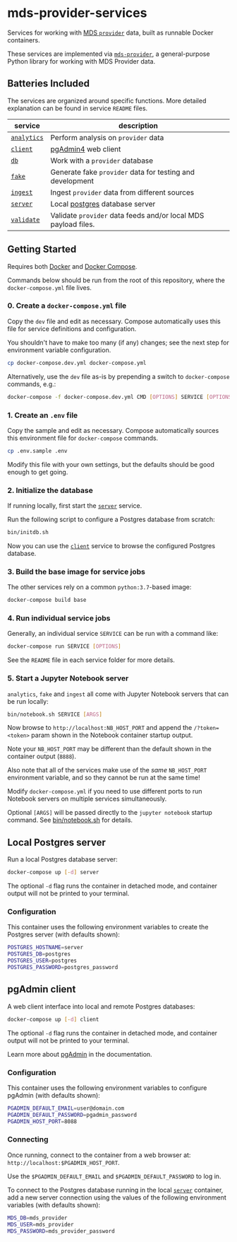 # mds-provider-services

Services for working with [MDS `provider`][provider] data, built as runnable Docker containers.

These services are implemented via [`mds-provider`](https://github.com/CityofSantaMonica/mds-provider),
a general-purpose Python library for working with MDS Provider data.

## Batteries Included

The services are organized around specific functions. More detailed explanation can be found in service `README` files.

| service | description |
| --------- | ----------- |
| [`analytics`](analytics/) | Perform analysis on `provider` data |
| [`client`](#pgadmin-client) | [pgAdmin4][pgadmin] web client |
| [`db`](db/) | Work with a `provider` database |
| [`fake`](fake/) | Generate fake `provider` data for testing and development |
| [`ingest`](ingest/) | Ingest `provider` data from different sources |
| [`server`](#local-postgres-server) | Local [postgres][postgres] database server |
| [`validate`](ingest/README.md#validation) | Validate `provider` data feeds and/or local MDS payload files. |

## Getting Started

Requires both [Docker][docker] and [Docker Compose][compose].

Commands below should be run from the root of this repository, where the `docker-compose.yml` file lives.

### 0. Create a `docker-compose.yml` file

Copy the `dev` file and edit as necessary. Compose automatically uses this file for service definitions and configuration.

You shouldn't have to make too many (if any) changes; see the next step for environment variable configuration.

```bash
cp docker-compose.dev.yml docker-compose.yml
```

Alternatively, use the `dev` file as-is by prepending a switch to `docker-compose` commands, e.g.:

```bash
docker-compose -f docker-compose.dev.yml CMD [OPTIONS] SERVICE [OPTIONS]
```

### 1. Create an `.env` file

Copy the sample and edit as necessary. Compose automatically sources this environment file for `docker-compose` commands.

```bash
cp .env.sample .env
```

Modify this file with your own settings, but the defaults should be good enough to get going.

### 2. Initialize the database

If running locally, first start the [`server`](#local-postgres-server) service.

Run the following script to configure a Postgres database from scratch:

```bash
bin/initdb.sh
```

Now you can use the [`client`](#pgadmin-client) service to browse the configured Postgres database.

### 3. Build the base image for service jobs

The other services rely on a common `python:3.7`-based image:

```bash
docker-compose build base
```

### 4. Run individual service jobs

Generally, an individual service `SERVICE` can be run with a command like:

```bash
docker-compose run SERVICE [OPTIONS]
```

See the `README` file in each service folder for more details.

### 5. Start a Jupyter Notebook server

`analytics`, `fake` and `ingest` all come with Jupyter Notebook servers that can be run locally:

```bash
bin/notebook.sh SERVICE [ARGS]
```

Now browse to `http://localhost:NB_HOST_PORT` and append the `/?token=<token>` param shown in the Notebook container startup output.

Note your `NB_HOST_PORT` may be different than the default shown in the container output (`8888`).

Also note that all of the services make use of the *same* `NB_HOST_PORT` environment variable, and so they cannot be run at the same time!

Modify `docker-compose.yml` if you need to use different ports to run Notebook servers on multiple services simultaneously.

Optional `[ARGS]` will be passed directly to the `jupyter notebook` startup command. See [bin/notebook.sh](bin/notebook.sh) for details.

## Local Postgres server

Run a local Postgres database server:

```bash
docker-compose up [-d] server
```

The optional `-d` flag runs the container in detached mode, and container output will not be printed to your terminal.

### Configuration

This container uses the following environment variables to create the Postgres server (with defaults shown):

```bash
POSTGRES_HOSTNAME=server
POSTGRES_DB=postgres
POSTGRES_USER=postgres
POSTGRES_PASSWORD=postgres_password
```

## pgAdmin client

A web client interface into local and remote Postgres databases:

```bash
docker-compose up [-d] client
```

The optional `-d` flag runs the container in detached mode, and container output will not be printed to your terminal.

Learn more about [pgAdmin][pgadmin-docs] in the documentation.

### Configuration

This container uses the following environment variables to configure pgAdmin (with defaults shown):

```bash
PGADMIN_DEFAULT_EMAIL=user@domain.com
PGADMIN_DEFAULT_PASSWORD=pgadmin_password
PGADMIN_HOST_PORT=8088
```

### Connecting

Once running, connect to the container from a web browser at: `http://localhost:$PGADMIN_HOST_PORT`.

Use the `$PGADMIN_DEFAULT_EMAIL` and `$PGADMIN_DEFAULT_PASSWORD` to log in.

To connect to the Postgres database running in the local [`server`](#local-postgres-server) container,
add a new server connection using the values of the following environment variables (with defaults shown):

```bash
MDS_DB=mds_provider
MDS_USER=mds_provider
MDS_PASSWORD=mds_provider_password
```

[compose]: https://docs.docker.com/compose/overview/
[docker]: https://www.docker.com/
[pgadmin]: https://www.pgadmin.org/
[pgadmin-docs]: https://www.pgadmin.org/docs/pgadmin4/latest/index.html
[postgres]: https://www.postgresql.org/
[provider]: https://github.com/openmobilityfoundation/mobility-data-specification/tree/master/provider
